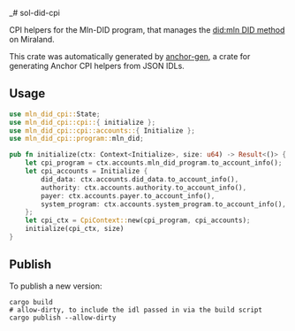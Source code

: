 _# sol-did-cpi

CPI helpers for the Mln-DID program, that manages the [did:mln DID method](https://identity-com.github.io/sol-did/did-method-spec.html) on Miraland. 

This crate was automatically generated by [anchor-gen](https://github.com/saber-hq/anchor-gen), a crate for generating Anchor CPI helpers from JSON IDLs.

## Usage

```rust
use mln_did_cpi::State;
use mln_did_cpi::cpi::{ initialize };
use mln_did_cpi::cpi::accounts::{ Initialize };
use mln_did_cpi::program::mln_did;

pub fn initialize(ctx: Context<Initialize>, size: u64) -> Result<()> {
    let cpi_program = ctx.accounts.mln_did_program.to_account_info();
    let cpi_accounts = Initialize {
        did_data: ctx.accounts.did_data.to_account_info(),
        authority: ctx.accounts.authority.to_account_info(),
        payer: ctx.accounts.payer.to_account_info(),
        system_program: ctx.accounts.system_program.to_account_info(),
    };
    let cpi_ctx = CpiContext::new(cpi_program, cpi_accounts);
    initialize(cpi_ctx, size)
}
```

## Publish

To publish a new version:

```shell
cargo build
# allow-dirty, to include the idl passed in via the build script
cargo publish --allow-dirty
```

